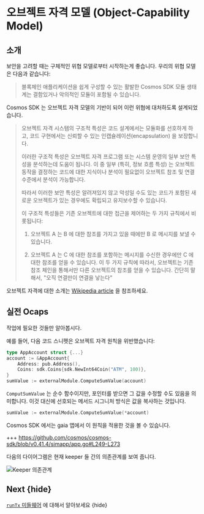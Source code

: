 <!--
order: 11
-->

# 오브젝트 자격 모델 (Object-Capability Model)

## 소개

보안을 고려할 때는 구체적인 위협 모델로부터 시작하는게 좋습니다. 우리의 위협 모델은 다음과 같습니다:

> 블록체인 애플리케이션을 쉽게 구성할 수 있는 활발한 Cosmos SDK 모듈 생태계는 결함있거나 악의적인 모듈이 포함될 수 있습니다. 

Cosmos SDK 는 오브젝트 자격 모델의 기반이 되어 이런 위협에 대처하도록 설계되었습니다.

> 오브젝트 자격 시스템의 구조적 특성은 코드 설계에서는 모듈화를 선호하게 하고, 코드 구현에서는 신뢰할 수 있는 인캡슐레이션(encapsulation) 을 보장합니다.
> 
> 이러한 구조적 특성은 오브젝트 자격 프로그램 또는 시스템 운영의 일부 보안 특성을 분석하는데 도움이 됩니다. 이 중 일부 (특히, 정보 흐름 특성) 는 오브젝트 
> 동작을 결정하는 코드에 대한 지식이나 분석이 필요없이 오브젝트 참조 및 연결 수준에서 분석이 가능합니다. 
> 
> 따라서 이러한 보안 특성은 알려져있지 않고 악성일 수도 있는 코드가 포함된 새로운 오브젝트가 있는 경우에도 확립되고 유지보수할 수 있습니다.
>
> 이 구조적 특성들은 기존 오브젝트에 대한 접근을 제어하는 두 가지 규칙에서 비롯됩니다:
>
> 1. 오브젝트 A 는 B 에 대한 참조를 가지고 있을 때에만 B 로 메시지를 보낼 수 있습니다.
>
> 2. 오브젝트 A 는 C 에 대한 참조를 포함하는 메시지를 수신한 경우에만 C 에 대한 참조를 얻을 수 있습니다. 이 두 가지 규칙에 따라서, 오브젝트는 기존 참조 
     체인을 통해서만 다른 오브젝트의 참조를 얻을 수 있습니다. 간단히 말해서, "오직 연결만이 연결을 낳는다"

오브젝트 자격에 대한 소개는 [Wikipedia article](https://en.wikipedia.org/wiki/Object-capability_model) 을 참조하세요.

## 실전 Ocaps

작업에 필요한 것들만 알아봅시다.

예를 들어, 다음 코드 스니펫은 오브젝트 자격 원칙을 위반했습니다:

```go
type AppAccount struct {...}
account := &AppAccount{
    Address: pub.Address(),
    Coins: sdk.Coins{sdk.NewInt64Coin("ATM", 100)},
}
sumValue := externalModule.ComputeSumValue(account)
```

`ComputSumValue` 는 순수 함수이지만, 포인터를 받으면 그 값을 수정할 수도 있음을 의미합니다. 
이것 대신에 선호되는 메서드 시그니처 방식은 값을 복사하는 것입니다. 

```go
sumValue := externalModule.ComputeSumValue(*account)
```

Cosmos SDK 에서는 gaia 앱에서 이 원칙을 적용한 것을 볼 수 있습니다.

+++ https://github.com/cosmos/cosmos-sdk/blob/v0.41.4/simapp/app.go#L249-L273

다음의 다이어그램은 현재 keeper 들 간의 의존관계를 보여 줍니다.

![Keeper 의존관계](../../uml/svg/keeper_dependencies.svg)

## Next {hide}

[`runTx` 미들웨어](./runtx_middleware.md) 에 대해서 알아보세요 {hide}
